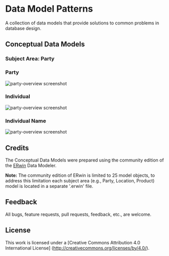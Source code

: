 # Data Model Patterns
A collection of data models that provide solutions to common problems in database design.

## Conceptual Data Models

### Subject Area: Party

### Party

![party-overview screenshot](https://github.com/Robinyo/data-model-patterns/blob/master/party/assets/party.png)

### Individual

![party-overview screenshot](https://github.com/Robinyo/data-model-patterns/blob/master/party/assets/individual.png)


### Individual Name

![party-overview screenshot](https://github.com/Robinyo/data-model-patterns/blob/master/party/assets/individual-name.png)

## Credits

The Conceptual Data Models were prepared using the community edition of the  [ERwin](http://erwin.com/products/data-modeler/community-edition) Data Modeler.

**Note:** The community edition of ERwin is limited to 25 model objects, to address this limitation each subject area (e.g., Party, Location, Product) model is located in a separate '.erwin' file.

## Feedback

All bugs, feature requests, pull requests, feedback, etc., are welcome.

## License

This work is licensed under a [Creative Commons Attribution 4.0 International License] (http://creativecommons.org/licenses/by/4.0/).

